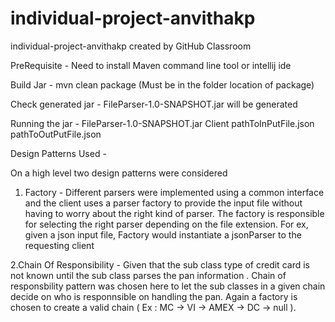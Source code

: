 # individual-project-anvithakp
individual-project-anvithakp created by GitHub Classroom

PreRequisite - Need to install Maven command line tool or intellij ide 

Build Jar - mvn clean package (Must be in the folder location of package)

Check generated jar - FileParser-1.0-SNAPSHOT.jar will be generated

Running the jar - FileParser-1.0-SNAPSHOT.jar Client pathToInPutFile.json pathToOutPutFile.json


Design Patterns Used - 

On a high level two design patterns were considered 

1. Factory - Different parsers were implemented using a common interface and the client uses a parser factory to provide the input 
file without having to worry about the right kind of parser. The factory is responsible for selecting the right parser depending
on the file extension. For ex, given a json input file, Factory would instantiate a jsonParser to the requesting client

2.Chain Of Responsibility - Given that the sub class type of credit card is not known until the sub class parses the pan information
. Chain of responsbility pattern was chosen here to let the sub classes in a given chain decide on who is responnsible on handling 
the pan. Again a factory is chosen to create a valid chain ( Ex : MC -> VI -> AMEX -> DC -> null ).


